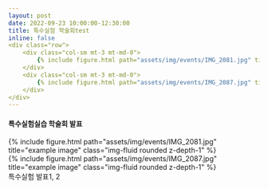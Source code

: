 ```yaml
---
layout: post
date: 2022-09-23 10:00:00-12:30:00
title: 특수실험 학술회test
inline: false
<div class="row">
    <div class="col-sm mt-3 mt-md-0">
        {% include figure.html path="assets/img/events/IMG_2081.jpg" title="example image" class="img-fluid rounded z-depth-1" %}
    </div>
    <div class="col-sm mt-3 mt-md-0">
        {% include figure.html path="assets/img/events/IMG_2087.jpg" title="example image" class="img-fluid rounded z-depth-1" %}
    </div>
</div>
---
```

#### 특수실험실습 학술회 발표

<div class="row">
    <div class="col-sm mt-3 mt-md-0">
        {% include figure.html path="assets/img/events/IMG_2081.jpg" title="example image" class="img-fluid rounded z-depth-1" %}
    </div>
    <div class="col-sm mt-3 mt-md-0">
        {% include figure.html path="assets/img/events/IMG_2087.jpg" title="example image" class="img-fluid rounded z-depth-1" %}
    </div>
</div>
<div class="caption">
    특수실험 발표1, 2
</div>